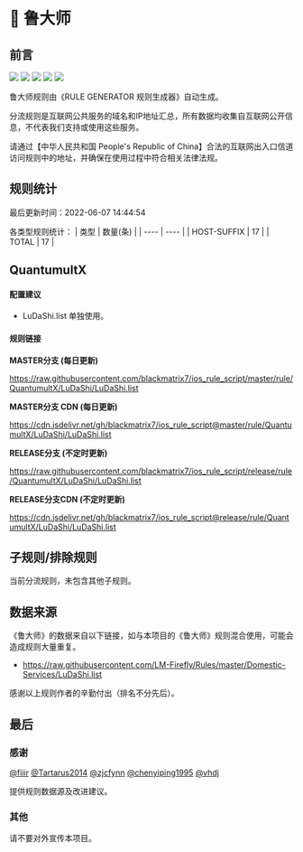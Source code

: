 # 🧸 鲁大师

## 前言

![](https://shields.io/badge/-移除重复规则-ff69b4) ![](https://shields.io/badge/-DOMAIN与DOMAIN--SUFFIX合并-green) ![](https://shields.io/badge/-DOMAIN--SUFFIX间合并-critical) ![](https://shields.io/badge/-DOMAIN--SUFFIX与DOMAIN--KEYWORD合并-blue) ![](https://shields.io/badge/-IP--CIDR(6)合并-blueviolet) 

鲁大师规则由《RULE GENERATOR 规则生成器》自动生成。

分流规则是互联网公共服务的域名和IP地址汇总，所有数据均收集自互联网公开信息，不代表我们支持或使用这些服务。

请通过【中华人民共和国 People's Republic of China】合法的互联网出入口信道访问规则中的地址，并确保在使用过程中符合相关法律法规。

## 规则统计

最后更新时间：2022-06-07 14:44:54

各类型规则统计：
| 类型 | 数量(条)  | 
| ---- | ----  |
| HOST-SUFFIX | 17  | 
| TOTAL | 17  | 


## QuantumultX 

#### 配置建议
- LuDaShi.list 单独使用。

#### 规则链接
**MASTER分支 (每日更新)**

https://raw.githubusercontent.com/blackmatrix7/ios_rule_script/master/rule/QuantumultX/LuDaShi/LuDaShi.list

**MASTER分支 CDN (每日更新)**

https://cdn.jsdelivr.net/gh/blackmatrix7/ios_rule_script@master/rule/QuantumultX/LuDaShi/LuDaShi.list

**RELEASE分支 (不定时更新)**

https://raw.githubusercontent.com/blackmatrix7/ios_rule_script/release/rule/QuantumultX/LuDaShi/LuDaShi.list

**RELEASE分支CDN (不定时更新)**

https://cdn.jsdelivr.net/gh/blackmatrix7/ios_rule_script@release/rule/QuantumultX/LuDaShi/LuDaShi.list

## 子规则/排除规则


当前分流规则，未包含其他子规则。

## 数据来源

《鲁大师》的数据来自以下链接，如与本项目的《鲁大师》规则混合使用，可能会造成规则大量重复。

- https://raw.githubusercontent.com/LM-Firefly/Rules/master/Domestic-Services/LuDaShi.list


感谢以上规则作者的辛勤付出（排名不分先后）。

## 最后

### 感谢

[@fiiir](https://github.com/fiiir) [@Tartarus2014](https://github.com/Tartarus2014) [@zjcfynn](https://github.com/zjcfynn) [@chenyiping1995](https://github.com/chenyiping1995) [@vhdj](https://github.com/vhdj)

提供规则数据源及改进建议。

### 其他

请不要对外宣传本项目。